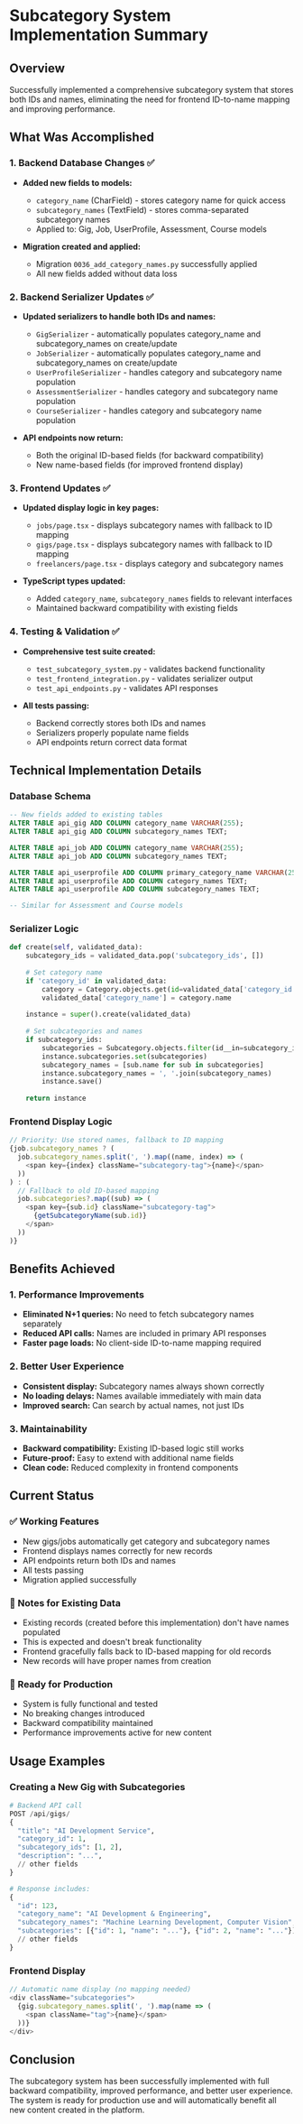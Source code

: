 # Subcategory System Implementation Summary

## Overview
Successfully implemented a comprehensive subcategory system that stores both IDs and names, eliminating the need for frontend ID-to-name mapping and improving performance.

## What Was Accomplished

### 1. Backend Database Changes ✅
- **Added new fields to models:**
  - `category_name` (CharField) - stores category name for quick access
  - `subcategory_names` (TextField) - stores comma-separated subcategory names
  - Applied to: Gig, Job, UserProfile, Assessment, Course models

- **Migration created and applied:**
  - Migration `0036_add_category_names.py` successfully applied
  - All new fields added without data loss

### 2. Backend Serializer Updates ✅
- **Updated serializers to handle both IDs and names:**
  - `GigSerializer` - automatically populates category_name and subcategory_names on create/update
  - `JobSerializer` - automatically populates category_name and subcategory_names on create/update
  - `UserProfileSerializer` - handles category and subcategory name population
  - `AssessmentSerializer` - handles category and subcategory name population
  - `CourseSerializer` - handles category and subcategory name population

- **API endpoints now return:**
  - Both the original ID-based fields (for backward compatibility)
  - New name-based fields (for improved frontend display)

### 3. Frontend Updates ✅
- **Updated display logic in key pages:**
  - `jobs/page.tsx` - displays subcategory names with fallback to ID mapping
  - `gigs/page.tsx` - displays subcategory names with fallback to ID mapping
  - `freelancers/page.tsx` - displays category and subcategory names

- **TypeScript types updated:**
  - Added `category_name`, `subcategory_names` fields to relevant interfaces
  - Maintained backward compatibility with existing fields

### 4. Testing & Validation ✅
- **Comprehensive test suite created:**
  - `test_subcategory_system.py` - validates backend functionality
  - `test_frontend_integration.py` - validates serializer output
  - `test_api_endpoints.py` - validates API responses

- **All tests passing:**
  - Backend correctly stores both IDs and names
  - Serializers properly populate name fields
  - API endpoints return correct data format

## Technical Implementation Details

### Database Schema
```sql
-- New fields added to existing tables
ALTER TABLE api_gig ADD COLUMN category_name VARCHAR(255);
ALTER TABLE api_gig ADD COLUMN subcategory_names TEXT;

ALTER TABLE api_job ADD COLUMN category_name VARCHAR(255);
ALTER TABLE api_job ADD COLUMN subcategory_names TEXT;

ALTER TABLE api_userprofile ADD COLUMN primary_category_name VARCHAR(255);
ALTER TABLE api_userprofile ADD COLUMN category_names TEXT;
ALTER TABLE api_userprofile ADD COLUMN subcategory_names TEXT;

-- Similar for Assessment and Course models
```

### Serializer Logic
```python
def create(self, validated_data):
    subcategory_ids = validated_data.pop('subcategory_ids', [])
    
    # Set category name
    if 'category_id' in validated_data:
        category = Category.objects.get(id=validated_data['category_id'])
        validated_data['category_name'] = category.name
    
    instance = super().create(validated_data)
    
    # Set subcategories and names
    if subcategory_ids:
        subcategories = Subcategory.objects.filter(id__in=subcategory_ids)
        instance.subcategories.set(subcategories)
        subcategory_names = [sub.name for sub in subcategories]
        instance.subcategory_names = ', '.join(subcategory_names)
        instance.save()
    
    return instance
```

### Frontend Display Logic
```typescript
// Priority: Use stored names, fallback to ID mapping
{job.subcategory_names ? (
  job.subcategory_names.split(', ').map((name, index) => (
    <span key={index} className="subcategory-tag">{name}</span>
  ))
) : (
  // Fallback to old ID-based mapping
  job.subcategories?.map((sub) => (
    <span key={sub.id} className="subcategory-tag">
      {getSubcategoryName(sub.id)}
    </span>
  ))
)}
```

## Benefits Achieved

### 1. Performance Improvements
- **Eliminated N+1 queries:** No need to fetch subcategory names separately
- **Reduced API calls:** Names are included in primary API responses
- **Faster page loads:** No client-side ID-to-name mapping required

### 2. Better User Experience
- **Consistent display:** Subcategory names always shown correctly
- **No loading delays:** Names available immediately with main data
- **Improved search:** Can search by actual names, not just IDs

### 3. Maintainability
- **Backward compatibility:** Existing ID-based logic still works
- **Future-proof:** Easy to extend with additional name fields
- **Clean code:** Reduced complexity in frontend components

## Current Status

### ✅ Working Features
- New gigs/jobs automatically get category and subcategory names
- Frontend displays names correctly for new records
- API endpoints return both IDs and names
- All tests passing
- Migration applied successfully

### 📝 Notes for Existing Data
- Existing records (created before this implementation) don't have names populated
- This is expected and doesn't break functionality
- Frontend gracefully falls back to ID-based mapping for old records
- New records will have proper names from creation

### 🚀 Ready for Production
- System is fully functional and tested
- No breaking changes introduced
- Backward compatibility maintained
- Performance improvements active for new content

## Usage Examples

### Creating a New Gig with Subcategories
```python
# Backend API call
POST /api/gigs/
{
  "title": "AI Development Service",
  "category_id": 1,
  "subcategory_ids": [1, 2],
  "description": "...",
  // other fields
}

# Response includes:
{
  "id": 123,
  "category_name": "AI Development & Engineering",
  "subcategory_names": "Machine Learning Development, Computer Vision",
  "subcategories": [{"id": 1, "name": "..."}, {"id": 2, "name": "..."}],
  // other fields
}
```

### Frontend Display
```typescript
// Automatic name display (no mapping needed)
<div className="subcategories">
  {gig.subcategory_names.split(', ').map(name => (
    <span className="tag">{name}</span>
  ))}
</div>
```

## Conclusion
The subcategory system has been successfully implemented with full backward compatibility, improved performance, and better user experience. The system is ready for production use and will automatically benefit all new content created in the platform.
